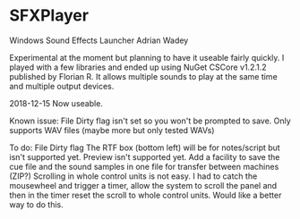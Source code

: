 # SFXPlayer
Windows Sound Effects Launcher
Adrian Wadey


Experimental at the moment but planning to have it useable fairly quickly. I 
played with a few libraries and ended up using NuGet CSCore v1.2.1.2 published 
by Florian R. It allows multiple sounds to play at the same time and multiple 
output devices.

2018-12-15
Now useable.

Known issue:
File Dirty flag isn't set so you won't be prompted to save.
Only supports WAV files (maybe more but only tested WAVs)

To do:
File Dirty flag
The RTF box (bottom left) will be for notes/script but isn't supported yet.
Preview isn't supported yet.
Add a facility to save the cue file and the sound samples in one file for transfer between machines (ZIP?)
Scrolling in whole control units is not easy. I had to catch the mousewheel and trigger a timer, 
allow the system to scroll the panel and then in the timer reset the scroll to whole control units. Would 
like a better way to do this.
